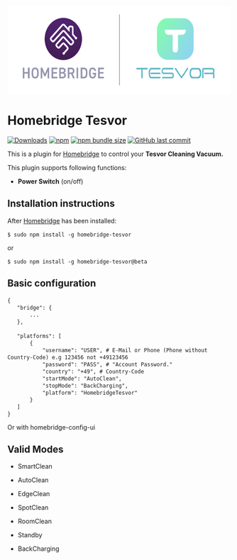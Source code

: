 <p align="center">
  <img src="homebridge-tesvor.png" height="200px">  
</p>

# Homebridge Tesvor

[![Downloads](https://img.shields.io/npm/dt/homebridge-tesvor)](https://www.npmjs.com/package/homebridge-tesvor)
[![npm](https://img.shields.io/npm/v/homebridge-tesvor?style=flat-square)](https://www.npmjs.com/package/homebridge-tesvor) [![npm bundle size](https://img.shields.io/bundlephobia/min/homebridge-tesvor?style=flat-square)](https://github.com/marcelkordek/homebridge-tesvor)
[![GitHub last commit](https://img.shields.io/github/last-commit/marcelkordek/homebridge-tesvor?style=flat-square)](https://github.com/marcelkordek/homebridge-tesvor)

This is a plugin for [Homebridge](https://github.com/nfarina/homebridge) to control your **Tesvor Cleaning Vacuum.** 

This plugin supports following functions:

- **Power Switch** (on/off)

## Installation instructions
After [Homebridge](https://github.com/nfarina/homebridge) has been installed:

```
$ sudo npm install -g homebridge-tesvor
```

or

```
$ sudo npm install -g homebridge-tesvor@beta
```

## Basic configuration

 ```
{
	"bridge": {
		...
	},

	"platforms": [
        {
            "username": "USER", # E-Mail or Phone (Phone without Country-Code) e.g 123456 not +49123456
            "password": "PASS", # "Account Password."
            "country": "+49", # Country-Code
            "startMode": "AutoClean",
            "stopMode": "BackCharging",
            "platform": "HomebridgeTesvor"
        }
    ]
}

 ```

Or with homebridge-config-ui


## Valid Modes
* SmartClean
* AutoClean
* EdgeClean
* SpotClean
* RoomClean

* Standby
* BackCharging